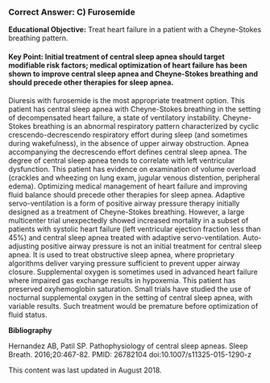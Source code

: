 
### Correct Answer: C) Furosemide 

**Educational Objective:** Treat heart failure in a patient with a Cheyne-Stokes breathing pattern.

#### **Key Point:** Initial treatment of central sleep apnea should target modifiable risk factors; medical optimization of heart failure has been shown to improve central sleep apnea and Cheyne-Stokes breathing and should precede other therapies for sleep apnea.

Diuresis with furosemide is the most appropriate treatment option. This patient has central sleep apnea with Cheyne-Stokes breathing in the setting of decompensated heart failure, a state of ventilatory instability. Cheyne-Stokes breathing is an abnormal respiratory pattern characterized by cyclic crescendo-decrescendo respiratory effort during sleep (and sometimes during wakefulness), in the absence of upper airway obstruction. Apnea accompanying the decrescendo effort defines central sleep apnea. The degree of central sleep apnea tends to correlate with left ventricular dysfunction. This patient has evidence on examination of volume overload (crackles and wheezing on lung exam, jugular venous distention, peripheral edema). Optimizing medical management of heart failure and improving fluid balance should precede other therapies for sleep apnea.
Adaptive servo-ventilation is a form of positive airway pressure therapy initially designed as a treatment of Cheyne-Stokes breathing. However, a large multicenter trial unexpectedly showed increased mortality in a subset of patients with systolic heart failure (left ventricular ejection fraction less than 45%) and central sleep apnea treated with adaptive servo-ventilation.
Auto-adjusting positive airway pressure is not an initial treatment for central sleep apnea. It is used to treat obstructive sleep apnea, where proprietary algorithms deliver varying pressure sufficient to prevent upper airway closure.
Supplemental oxygen is sometimes used in advanced heart failure where impaired gas exchange results in hypoxemia. This patient has preserved oxyhemoglobin saturation. Small trials have studied the use of nocturnal supplemental oxygen in the setting of central sleep apnea, with variable results. Such treatment would be premature before optimization of fluid status.

**Bibliography**

Hernandez AB, Patil SP. Pathophysiology of central sleep apneas. Sleep Breath. 2016;20:467-82. PMID: 26782104 doi:10.1007/s11325-015-1290-z

This content was last updated in August 2018.